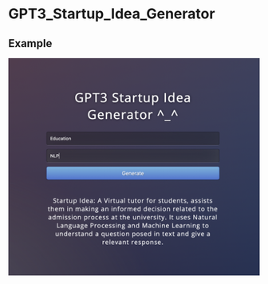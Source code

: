 # GPT3_Startup_Idea_Generator

## Example
![NLPIdea](https://github.com/PotatoSpudowski/GPT3_Startup_Idea_Generator/raw/main/Images/gpt3demo.png)
